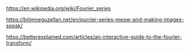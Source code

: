 

https://en.wikipedia.org/wiki/Fourier_series

https://bilimneguzellan.net/en/purrier-series-meow-and-making-images-speak/

https://betterexplained.com/articles/an-interactive-guide-to-the-fourier-transform/
